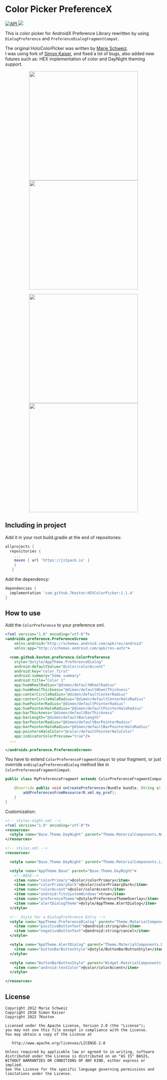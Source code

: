 # Color Picker PreferenceX
[ ![API](https://img.shields.io/badge/API-14%2B-blue.svg?style=flat) ](https://android-arsenal.com/api?level=14)
[![](https://jitpack.io/v/7Koston/pref-color-picker.svg)](https://jitpack.io/#7Koston/pref-color-picker)

This is color picker for AndroidX Preference Library rewritten by using `DialogPreference` and `PreferenceDialogFragmentCompat`.</br>

The original HoloColorPicker was written by [Marie Schweiz](https://github.com/LarsWerkman/HoloColorPicker). </br>
I was using fork of [Simon Kaiser](https://github.com/sikaiser/HoloColorPicker), and fixed a lot of bugs, also added new futures such as: HEX implementation of color and DayNight theming support.

<p align="center">
  <img src="https://github.com/7Koston/pref-color-picker/blob/master/screenshots/1.png" height="350">
  <img src="https://github.com/7Koston/pref-color-picker/blob/master/screenshots/2.png" height="350">
</p>
<p align="center">
  <img src="https://github.com/7Koston/pref-color-picker/blob/master/screenshots/3.png" width="350">
  <img src="https://github.com/7Koston/pref-color-picker/blob/master/screenshots/4.png" width="350">
</p>

## Including in project

Add it in your root build.gradle at the end of repositories:

```gradle
allprojects {
  repositories {
    ...
    maven { url 'https://jitpack.io' }
    }
   }
```

Add the dependency:

```gradle
dependencies {
  implementation 'com.github.7Koston:HSVColorPicker:1.1.4'
}
```

## How to use
Add the `ColorPreference` to your preference xml.

```xml
<?xml version="1.0" encoding="utf-8"?>
<androidx.preference.PreferenceScreen
    xmlns:android="http://schemas.android.com/apk/res/android"
    xmlns:app="http://schemas.android.com/apk/res-auto">

  <com.github.koston.preference.ColorPreference
    style="@style/AppTheme.PreferenceDialog"
    android:defaultValue="@color/colorAccent"
    android:key="color_first"
    android:summary="Some summary"
    android:title="Color 1"
    app:hueWheelRadius="@dimen/defaultWheelRadius"
    app:hueWheelThickness="@dimen/defaultWheelThickness"
    app:centerCircleRadius="@dimen/defaultCenterRadius"
    app:centerCircleHaloRadius="@dimen/defaultCenterHaloRadius"
    app:huePointerRadius="@dimen/defaultPointerRadius"
    app:huePointerHaloRadius="@dimen/defaultPointerHaloRadius"
    app:barThickness="@dimen/defaultBarThickness"
    app:barLength="@dimen/defaultBarLength"
    app:barPointerRadius="@dimen/defaultBarPointerRadius"
    app:barPointerHaloRadius="@dimen/defaultBarPointerHaloRadius"
    app:pointersHaloColor="@color/defaultPointerHaloColor"
    app:indicatorColorPreview="true"/>
  ...

</androidx.preference.PreferenceScreen>
```

You have to extend `ColorPreferenceFragmentCompat` to your fragment, or just override `onDisplayPreferenceDialog` method like in `ColorPreferenceFragmentCompat`.

```java
public class MyPreferenceFragment extends ColorPreferenceFragmentCompat {

    @Override public void onCreatePreferences(Bundle bundle, String s) {
        addPreferencesFromResource(R.xml.my_pref);
    }
}
```

Customization:

```xml
<!-- styles-night.xml -->
<?xml version="1.0" encoding="utf-8"?>
<resources>
  <style name="Base.Theme.DayNight" parent="Theme.MaterialComponents.NoActionBar"/>
</resources>

<!-- styles.xml -->
<resources>

  <style name="Base.Theme.DayNight" parent="Theme.MaterialComponents.Light.NoActionBar"/>

  <style name="AppTheme.Base" parent="Base.Theme.DayNight">
    <!--BASE-->
    <item name="colorPrimary">@color/colorPrimary</item>
    <item name="colorPrimaryDark">@color/colorPrimaryDark</item>
    <item name="colorAccent">@color/colorAccent</item>
    <item name="android:fitsSystemWindows">true</item>
    <item name="preferenceTheme">@style/PreferenceThemeOverlay</item>
    <item name="alertDialogTheme">@style/AppTheme.AlertDialog</item>
  </style>

  <!-- Style for a DialogPreference Entry -->
  <style name="AppTheme.PreferenceDialog" parent="Theme.MaterialComponents.DayNight.Dialog">
    <item name="positiveButtonText">@android:string/ok</item>
    <item name="negativeButtonText">@android:string/cancel</item>
  </style>

  <style name="AppTheme.AlertDialog" parent="Theme.MaterialComponents.DayNight.Dialog.Alert">
    <item name="buttonBarButtonStyle">@style/ButtonBarButtonStyle</item>
  </style>

  <style name="ButtonBarButtonStyle" parent="Widget.MaterialComponents.Button.TextButton.Dialog">
    <item name="android:textColor">@color/colorAccent</item>
  </style>

</resources>
```

## License

```
Copyright 2012 Marie Schweiz
Copyright 2018 Simon Kaiser
Copyright 2022 7Koston

Licensed under the Apache License, Version 2.0 (the "License");
you may not use this file except in compliance with the License.
You may obtain a copy of the License at

   http://www.apache.org/licenses/LICENSE-2.0

Unless required by applicable law or agreed to in writing, software
distributed under the License is distributed on an "AS IS" BASIS,
WITHOUT WARRANTIES OR CONDITIONS OF ANY KIND, either express or implied.
See the License for the specific language governing permissions and
limitations under the License.
```
